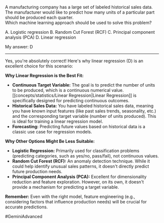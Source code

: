 A manufacturing company has a large set of labeled historical sales data. The manufacturer would like to predict how many units of a particular part should be produced each quarter.  
Which machine learning approach should be used to solve this problem?  

A. Logistic regression
B. Random Cut Forest (RCF)
C. Principal component analysis (PCA)
D. Linear regression

My answer:  D

---

Yes, you're absolutely correct! Here's why linear regression (D) is an excellent choice for this scenario:

**Why Linear Regression is the Best Fit:**

- **Continuous Target Variable:** The goal is to predict the number of units to be produced, which is a continuous numerical value. [[concepts/statistics/Linear Regression|Linear Regression]] is specifically designed for predicting continuous outcomes.
- **Historical Sales Data:** You have labeled historical sales data, meaning you have known input features (like past sales trends, seasonality, etc.) and the corresponding target variable (number of units produced). This is ideal for training a linear regression model.
- **Forecasting:** Predicting future values based on historical data is a classic use case for regression models.

**Why Other Options Might Be Less Suitable:**

- **Logistic Regression:** Primarily used for classification problems (predicting categories, such as yes/no, pass/fail), not continuous values.
- **Random Cut Forest (RCF):** An anomaly detection technique. While it could help identify unusual sales patterns, it doesn't directly predict future production needs.
- **Principal Component Analysis (PCA):** Excellent for dimensionality reduction and feature exploration. However, on its own, it doesn't provide a mechanism for predicting a target variable.

**Remember:** Even with the right model, feature engineering (e.g., considering factors that influence production needs) will be crucial for accurate predictions.

#GeminiAdvanced 